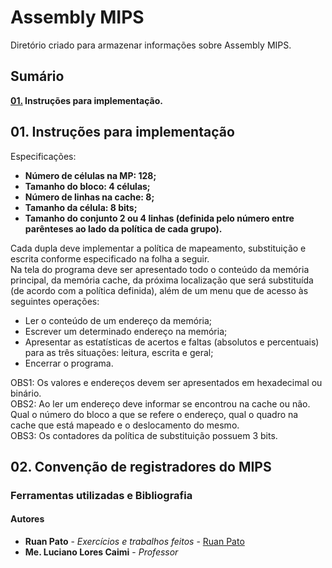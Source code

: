 # Assembly MIPS

Diretório criado para armazenar informações sobre Assembly MIPS.

## Sumário ##
**[01.](#01-Instru%C3%A7%C3%B5es-para-implementa%C3%A7%C3%A3o) Instruções para implementação.**  

## 01. Instruções para implementação ##
Especificações:  
* **Número de células na MP: 128;**  
* **Tamanho do bloco: 4 células;**  
* **Número de linhas na cache: 8;**  
* **Tamanho da célula: 8 bits;**  
* **Tamanho do conjunto 2 ou 4 linhas (definida pelo número entre parênteses ao lado da política de cada grupo).**  

Cada dupla deve implementar a política de mapeamento, substituição e escrita conforme especificado na folha a seguir.  
Na tela do programa deve ser apresentado todo o conteúdo da memória principal, da memória cache, da próxima localização que será substituída (de acordo com a política definida), além de um menu que de acesso às seguintes operações:  
* Ler o conteúdo de um endereço da memória;  
* Escrever um determinado endereço na memória;  
* Apresentar as estatísticas de acertos e faltas (absolutos e percentuais) para as três situações: leitura, escrita e geral;  
* Encerrar o programa.  

OBS1: Os valores e endereços devem ser apresentados em hexadecimal ou binário.  
OBS2: Ao ler um endereço deve informar se encontrou na cache ou não. Qual o número do bloco a que se refere o endereço, qual o quadro na cache que está mapeado e o deslocamento do mesmo.  
OBS3: Os contadores da política de substituição possuem 3 bits.

## 02. Convenção de registradores do MIPS ##


### Ferramentas utilizadas e Bibliografia ###


#### Autores ####

* **Ruan Pato** - *Exercícios e trabalhos feitos* - [Ruan Pato](https://github.com/ruanpato)
* **Me. Luciano Lores Caimi** - *Professor*
